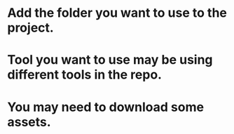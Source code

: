 # Add the folder you want to use to the project.

# Tool you want to use may be using different tools in the repo.

# You may need to download some assets.

